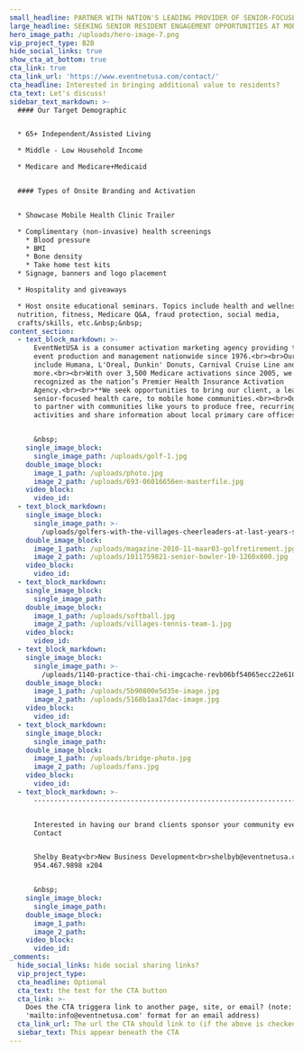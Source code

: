 ```yaml
---
small_headline: PARTNER WITH NATION'S LEADING PROVIDER OF SENIOR-FOCUSED HEALTH CARE
large_headline: SEEKING SENIOR RESIDENT ENGAGEMENT OPPORTUNITIES AT MOBILE HOME COMMUNITIES
hero_image_path: /uploads/hero-image-7.png
vip_project_type: B2B
hide_social_links: true
show_cta_at_bottom: true
cta_link: true
cta_link_url: 'https://www.eventnetusa.com/contact/'
cta_headline: Interested in bringing additional value to residents?
cta_text: Let's discuss!
sidebar_text_markdown: >-
  #### Our Target Demographic


  * 65+ Independent/Assisted Living

  * Middle - Low Household Income

  * Medicare and Medicare+Medicaid


  #### Types of Onsite Branding and Activation


  * Showcase Mobile Health Clinic Trailer

  * Complimentary (non-invasive) health screenings
    * Blood pressure
    * BMI
    * Bone density
    * Take home test kits
  * Signage, banners and logo placement

  * Hospitality and giveaways

  * Host onsite educational seminars. Topics include health and wellness,
  nutrition, fitness, Medicare Q&A, fraud protection, social media,
  crafts/skills, etc.&nbsp;&nbsp;
content_section:
  - text_block_markdown: >-
      EventNetUSA is a consumer activation marketing agency providing turnkey
      event production and management nationwide since 1976.<br><br>Our clients
      include Humana, L'Oreal, Dunkin' Donuts, Carnival Cruise Line and
      more.<br><br>With over 3,500 Medicare activations since 2005, we are
      recognized as the nation’s Premier Health Insurance Activation
      Agency.<br><br>**We seek opportunities to bring our client, a leader in
      senior-focused health care, to mobile home communities.<br><br>Our goal is
      to partner with communities like yours to produce free, recurring social
      activities and share information about local primary care offices.&nbsp;**


      &nbsp;
    single_image_block:
      single_image_path: /uploads/golf-1.jpg
    double_image_block:
      image_1_path: /uploads/photo.jpg
      image_2_path: /uploads/693-06016656en-masterfile.jpg
    video_block:
      video_id:
  - text_block_markdown:
    single_image_block:
      single_image_path: >-
        /uploads/golfers-with-the-villages-cheerleaders-at-last-years-st--jude-golf-tournament-1.jpg
    double_image_block:
      image_1_path: /uploads/magazine-2010-11-maar03-golfretirement.jpg
      image_2_path: /uploads/1011759821-senior-bowler-10-1260x800.jpg
    video_block:
      video_id:
  - text_block_markdown:
    single_image_block:
      single_image_path:
    double_image_block:
      image_1_path: /uploads/softball.jpg
      image_2_path: /uploads/villages-tennis-team-1.jpg
    video_block:
      video_id:
  - text_block_markdown:
    single_image_block:
      single_image_path: >-
        /uploads/1140-practice-thai-chi-imgcache-revb06bf54065ecc22e610212d93d25ed24.jpg
    double_image_block:
      image_1_path: /uploads/5b90800e5d35e-image.jpg
      image_2_path: /uploads/5168b1aa17dac-image.jpg
    video_block:
      video_id:
  - text_block_markdown:
    single_image_block:
      single_image_path:
    double_image_block:
      image_1_path: /uploads/bridge-photo.jpg
      image_2_path: /uploads/fans.jpg
    video_block:
      video_id:
  - text_block_markdown: >-
      ------------------------------------------------------------------------------------------------------------


      Interested in having our brand clients sponsor your community events?
      Contact


      Shelby Beaty<br>New Business Development<br>shelbyb@eventnetusa.com<br>(O)
      954.467.9898 x204


      &nbsp;
    single_image_block:
      single_image_path:
    double_image_block:
      image_1_path:
      image_2_path:
    video_block:
      video_id:
_comments:
  hide_social_links: hide social sharing links?
  vip_project_type:
  cta_headline: Optional
  cta_text: the text for the CTA button
  cta_link: >-
    Does the CTA triggera link to another page, site, or email? (note: use
    'mailto:info@eventnetusa.com' format for an email address)
  cta_link_url: The url the CTA should link to (if the above is checked)
  siebar_text: This appear beneath the CTA
---
```

